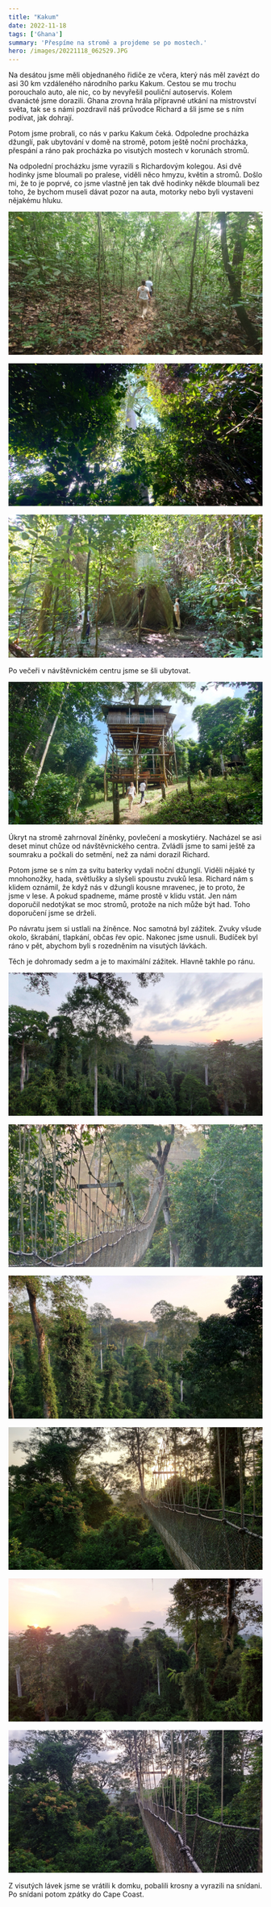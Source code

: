```yaml
---
title: "Kakum"
date: 2022-11-18
tags: ['Ghana']
summary: 'Přespíme na stromě a projdeme se po mostech.'
hero: /images/20221118_062529.JPG
---
```



Na desátou jsme měli objednaného řidiče ze včera, který nás měl zavézt do asi 30 km vzdáleného národního parku Kakum. Cestou se mu trochu porouchalo auto, ale nic, co by nevyřešil pouliční autoservis. Kolem dvanácté jsme dorazili. Ghana zrovna hrála přípravné utkání na mistrovství světa, tak se s námi pozdravil náš průvodce Richard a šli jsme se s ním podívat, jak dohrají.

Potom jsme probrali, co nás v parku Kakum čeká. Odpoledne procházka džunglí, pak ubytování v domě na stromě, potom ještě noční procházka, přespání a ráno pak procházka po visutých mostech v korunách stromů.

Na odpolední procházku jsme vyrazili s Richardovým kolegou. Asi dvě hodinky jsme bloumali po pralese, viděli něco hmyzu, květin a stromů. Došlo mi, že to je poprvé, co jsme vlastně jen tak dvě hodinky někde bloumali bez toho, že bychom museli dávat pozor na auta, motorky nebo byli vystaveni nějakému hluku.

![Procházka pralesem](/images/20221117_142708.JPG)

![Koruny stromů](/images/20221117_145820.JPG)

![Kmeny stromů](/images/20221117_145801.JPG)

Po večeři v návštěvnickém centru jsme se šli ubytovat.

![Ubytko](/images/20221117_135651.JPG)

Úkryt na stromě zahrnoval žíněnky, povlečení a moskytiéry. Nacházel se asi deset minut chůze od návštěvnického centra. Zvládli jsme to sami ještě za soumraku a počkali do setmění, než za námi dorazil Richard.

Potom jsme se s ním za svitu baterky vydali noční džunglí. Viděli nějaké ty mnohonožky, hada, světlušky a slyšeli spoustu zvuků lesa. Richard nám s klidem oznámil, že když nás v džungli kousne mravenec, je to proto, že jsme v lese. A pokud spadneme, máme prostě v klidu vstát. Jen nám doporučil nedotýkat se moc stromů, protože na nich může být had. Toho doporučení jsme se drželi.

Po návratu jsem si ustlali na žíněnce. Noc samotná byl zážitek. Zvuky všude okolo, škrabání, tlapkání, občas řev opic. Nakonec jsme usnuli. Budíček byl ráno v pět, abychom byli s rozedněním na visutých lávkách.

Těch je dohromady sedm a je to maximální zážitek. Hlavně takhle po ránu.

![Stezka korunami stromů](/images/20221118_060326.JPG)

![Vistutý most](/images/20221118_061940.JPG)

![Koruny stromů](/images/20221118_061957.JPG)

![Most](/images/20221118_062529.JPG)

![Východ slunce](/images/20221118_060734.JPG)

![Most](/images/20221118_055352.JPG)

Z visutých lávek jsme se vrátili k domku, pobalili krosny a vyrazili na snídani. Po snídani potom zpátky do Cape Coast.